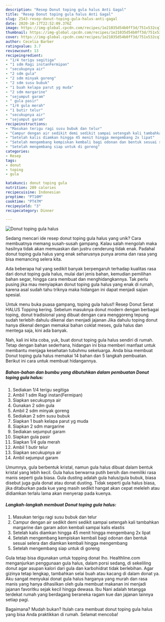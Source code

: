 ```yaml
---
description: "Resep Donut toping gula halus Anti Gagal"
title: "Resep Donut toping gula halus Anti Gagal"
slug: 2543-resep-donut-toping-gula-halus-anti-gagal
date: 2020-10-17T22:52:09.376Z
image: https://img-global.cpcdn.com/recipes/1e21035d54b0ff3d/751x532cq70/donut-toping-gula-halus-foto-resep-utama.jpg
thumbnail: https://img-global.cpcdn.com/recipes/1e21035d54b0ff3d/751x532cq70/donut-toping-gula-halus-foto-resep-utama.jpg
cover: https://img-global.cpcdn.com/recipes/1e21035d54b0ff3d/751x532cq70/donut-toping-gula-halus-foto-resep-utama.jpg
author: Cecelia Barber
ratingvalue: 3.7
reviewcount: 13
recipeingredient:
- "1/4 terigu segitiga"
- "1 sdm Ragi instanFermipan"
- "secukupnya air"
- "2 sdm gula"
- "2 sdm minyak goreng"
- "2 sdm susu bubuk"
- "1 buah kelapa parut yg muda"
- "2 sdm margarine"
- "sejumput garam"
- " gula pasir"
- "1/4 gula merah"
- "1 butir telur"
- "secukupnya air"
- "sejumput garam"
recipeinstructions:
- "Masukan terigu ragi susu bubuk dan telur"
- "Campur dengan air sedikit demi sedikit sampai setengah kali tambahkan margarine dan garam adon kembali sampai kalis elastis"
- "Setelah kalis diamkan hingga 45 menit hingga mengembang 2x lipat"
- "Setelah mengembang kempiskan kembali bagi odonan dan bentuk sesuai selera dan diamkan kembali hingga mengembang"
- "Setelah mengembang siap untuk di goreng"
categories:
- Resep
tags:
- donut
- toping
- gula

katakunci: donut toping gula 
nutrition: 289 calories
recipecuisine: Indonesian
preptime: "PT10M"
cooktime: "PT47M"
recipeyield: "3"
recipecategory: Dinner

---
```



![Donut toping gula halus](https://img-global.cpcdn.com/recipes/1e21035d54b0ff3d/751x532cq70/donut-toping-gula-halus-foto-resep-utama.jpg)

Sedang mencari ide resep donut toping gula halus yang unik? Cara membuatnya memang susah-susah gampang. Kalau salah mengolah maka hasilnya tidak akan memuaskan dan justru cenderung tidak enak. Padahal donut toping gula halus yang enak seharusnya punya aroma dan rasa yang bisa memancing selera kita.

Ada beberapa hal yang sedikit banyak berpengaruh terhadap kualitas rasa dari donut toping gula halus, mulai dari jenis bahan, kemudian pemilihan bahan segar, hingga cara membuat dan menghidangkannya. Tak perlu pusing jika mau menyiapkan donut toping gula halus yang enak di rumah, karena asal sudah tahu triknya maka hidangan ini dapat menjadi sajian spesial.

Untuk menu buka puasa gampang, toping gula halus!! Resep Donut Serat HALUS Topping kering. Sebelum masuknya donut modern dengan berbagai toping, donut tradisional yang dibuat dengan cara menggoreng tepung sudah terlebih dahulu dikenal dan menjadi jajanan Jika dahulu toping donut hanya dikenal dengan memakai bahan coklat meses, gula halus dan mentega saja, kini ada banyak.


Nah, kali ini kita coba, yuk, buat donut toping gula halus sendiri di rumah. Tetap dengan bahan sederhana, hidangan ini bisa memberi manfaat untuk membantu menjaga kesehatan tubuhmu sekeluarga. Anda bisa membuat Donut toping gula halus memakai 14 bahan dan 5 langkah pembuatan. Berikut ini cara untuk membuat hidangannya.

<!--inarticleads1-->

##### Bahan-bahan dan bumbu yang dibutuhkan dalam pembuatan Donut toping gula halus:

1. Sediakan 1/4 terigu segitiga
1. Ambil 1 sdm Ragi instan(Fermipan)
1. Siapkan secukupnya air
1. Gunakan 2 sdm gula
1. Ambil 2 sdm minyak goreng
1. Sediakan 2 sdm susu bubuk
1. Siapkan 1 buah kelapa parut yg muda
1. Siapkan 2 sdm margarine
1. Sediakan sejumput garam
1. Siapkan  gula pasir
1. Siapkan 1/4 gula merah
1. Ambil 1 butir telur
1. Siapkan secukupnya air
1. Ambil sejumput garam


Umumnya, gula berbentuk kristal, namun gula halus dibuat dalam bentuk kristal yang lebih kecil. Gula halus berwarna putih bersih dan memiliki rasa manis seperti gula biasa. Gula dusting adalah gula halus/gula bubuk, biasa disebut juga gula donat atau donat dusting. Tidak seperti gula halus biasa, jika ditaburkan pada kue yang masih sedikit hangat akan cepat meleleh atau didiamkan terlalu lama akan menyerap pada kuenya. 

<!--inarticleads2-->

##### Langkah-langkah membuat Donut toping gula halus:

1. Masukan terigu ragi susu bubuk dan telur
1. Campur dengan air sedikit demi sedikit sampai setengah kali tambahkan margarine dan garam adon kembali sampai kalis elastis
1. Setelah kalis diamkan hingga 45 menit hingga mengembang 2x lipat
1. Setelah mengembang kempiskan kembali bagi odonan dan bentuk sesuai selera dan diamkan kembali hingga mengembang
1. Setelah mengembang siap untuk di goreng


Gula tetap bisa digunakan untuk topping donat lho. Healthline.com menganjurkan penggunaan gula halus, dalam porsi sedang, di sekeliling donut agar asupan kalori dari gula dan karbohidrat tidak berlebihan. Agar gizinya tetap lengkap, tambahkan selai buah atau kacang di dalam donat ya. Aku sangat menyukai donat gula halus harganya yang murah dan rasa manis yang hanya dihasilkan oleh gula membuat makanan ini menjadi jajanan favoritku sejak kecil hingga dewasa. Ibu Nani adalah tetangga terdekat rumah yang berdagang beraneka ragam kue dan jajanan lainnya setiap pagi. 

Bagaimana? Mudah bukan? Itulah cara membuat donut toping gula halus yang bisa Anda praktikkan di rumah. Selamat mencoba!
